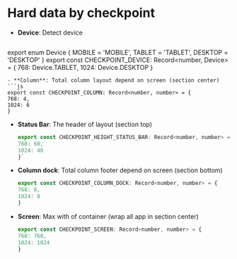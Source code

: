 # Hard data by checkpoint
- **Device**: Detect device
  ```js
export enum Device {
  MOBILE = 'MOBILE',
  TABLET = 'TABLET',
  DESKTOP = 'DESKTOP'
}
export const CHECKPOINT_DEVICE: Record<number, Device> = {
  768: Device.TABLET,
  1024: Device.DESKTOP
}
  ```
- **Column**: Total column layout depend on screen (section center)
  ```js
  export const CHECKPOINT_COLUMN: Record<number, number> = {
  768: 4,
  1024: 6
  }
  ```
- **Status Bar**: The header of layout (section top)
  ```js
  export const CHECKPOINT_HEIGHT_STATUS_BAR: Record<number, number> = {
  768: 60,
  1024: 40
  }`
  ```
- **Column dock**: Total column footer depend on screen (section bottom)
  ```js
  export const CHECKPOINT_COLUMN_DOCK: Record<number, number> = {
  768: 6,
  1024: 8
  }
  ```
- **Screen**: Max with of container (wrap all app in section center)
  ```js
  export const CHECKPOINT_SCREEN: Record<number, number> = {
  768: 768,
  1024: 1024
  }
  ```
